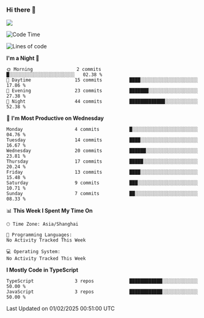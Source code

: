 ### Hi there 👋

<img src="https://github-readme-stats.vercel.app/api/top-langs/?username=lhvision"/>

<!--START_SECTION:waka-->
![Code Time](http://img.shields.io/badge/Code%20Time-46%20hrs%207%20mins-blue)

![Lines of code](https://img.shields.io/badge/From%20Hello%20World%20I%27ve%20Written-68.4%20thousand%20lines%20of%20code-blue)

**I'm a Night 🦉** 

```text
🌞 Morning                2 commits           █░░░░░░░░░░░░░░░░░░░░░░░░   02.38 % 
🌆 Daytime                15 commits          ████░░░░░░░░░░░░░░░░░░░░░   17.86 % 
🌃 Evening                23 commits          ███████░░░░░░░░░░░░░░░░░░   27.38 % 
🌙 Night                  44 commits          █████████████░░░░░░░░░░░░   52.38 % 
```
📅 **I'm Most Productive on Wednesday** 

```text
Monday                   4 commits           █░░░░░░░░░░░░░░░░░░░░░░░░   04.76 % 
Tuesday                  14 commits          ████░░░░░░░░░░░░░░░░░░░░░   16.67 % 
Wednesday                20 commits          ██████░░░░░░░░░░░░░░░░░░░   23.81 % 
Thursday                 17 commits          █████░░░░░░░░░░░░░░░░░░░░   20.24 % 
Friday                   13 commits          ████░░░░░░░░░░░░░░░░░░░░░   15.48 % 
Saturday                 9 commits           ███░░░░░░░░░░░░░░░░░░░░░░   10.71 % 
Sunday                   7 commits           ██░░░░░░░░░░░░░░░░░░░░░░░   08.33 % 
```


📊 **This Week I Spent My Time On** 

```text
🕑︎ Time Zone: Asia/Shanghai

💬 Programming Languages: 
No Activity Tracked This Week

💻 Operating System: 
No Activity Tracked This Week
```

**I Mostly Code in TypeScript** 

```text
TypeScript               3 repos             ████████████░░░░░░░░░░░░░   50.00 % 
JavaScript               3 repos             ████████████░░░░░░░░░░░░░   50.00 % 
```




 Last Updated on 01/02/2025 00:51:00 UTC
<!--END_SECTION:waka-->
